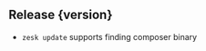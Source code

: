 ## Release {version}

- `zesk update` supports finding composer binary


<!-- Generated automatically by release-zesk.sh, beware editing! -->
